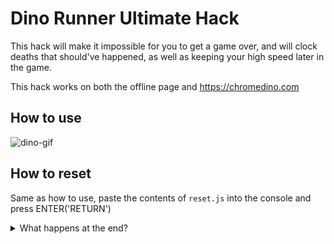 # Dino Runner Ultimate Hack
This hack will make it impossible for you to get a game over, and will clock deaths that should've happened, as well as keeping your high speed later in the game.

This hack works on both the offline page and https://chromedino.com

## How to use
![dino-gif](https://github.com/JulianPEllis/dino-runner-hack/assets/45700090/7f88f0d1-06d1-4aff-aad7-9d095c769c7b)

## How to reset
Same as how to use, paste the contents of `reset.js` into the console and press ENTER('RETURN')

<details>
<summary>What happens at the end?</summary>
Nothing. The counter resets back to zero after hitting 999999.
</details>

